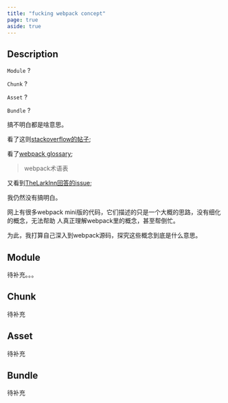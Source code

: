 ```yaml
---
title: "fucking webpack concept"
page: true
aside: true
---
```


## Description
`Module` ?

`Chunk` ?

`Asset` ?

`Bundle` ?

搞不明白都是啥意思。

看了这则[stackoverflow的帖子](https://stackoverflow.com/questions/42523436/what-are-module-chunk-and-bundle-in-webpack);

看了[webpack glossary](https://webpack.js.org/glossary/);
> webpack术语表

又看到[TheLarklnn回答的issue](https://github.com/webpack/webpack.js.org/issues/970);



我仍然没有搞明白。

网上有很多webpack mini版的代码，它们描述的只是一个大概的思路，没有细化的概念，无法帮助
人真正理解webpack里的概念，甚至帮倒忙。

为此，我打算自己深入到webpack源码，探究这些概念到底是什么意思。

## Module
待补充。。。

## Chunk
待补充

## Asset
待补充

## Bundle 
待补充
